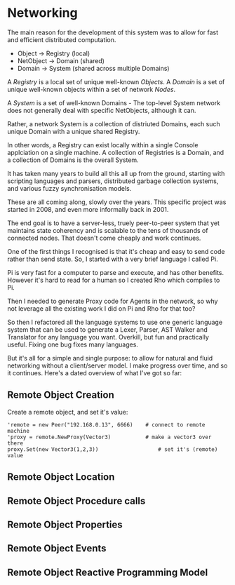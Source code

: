 # Networking

The main reason for the development of this system was to allow for fast and efficient distributed computation.

* Object -> Registry (local)
* NetObject -> Domain (shared)
* Domain -> System (shared across multiple Domains)

A *Registry* is a local set of unique well-known *Objects*. A *Domain* is a set of unique well-known objects within a set of network *Nodes*. 

A *System* is a set of well-known Domains - The top-level System network does not generally deal with specific NetObjects, although it can.

Rather, a network System is a collection of distriuted Domains, each such unique Domain with a unique shared Registry.

In other words, a Registry can exist locally within a single Console applciation on a single machine. A collection of Registries is a Domain, and a collection of Domains is the overall System.

It has taken many years to build all this all up from the ground, starting with scripting languages and parsers, distributed garbage collection systems, and various fuzzy synchronisation models.

These are all coming along, slowly over the years. This specific project was started in 2008, and even more informally back in 2001.

The end goal is to have a server-less, truely peer-to-peer system that yet maintains state coherency and is scalable to the tens of thousands of connected nodes. That doesn't come cheaply and work continues.

One of the first things I recognised is that it's cheap and easy to send code rather than send state. So, I started with a very brief language I called Pi.

Pi is very fast for a computer to parse and execute, and has other benefits. However it's hard to read for a human so I created Rho which compiles to Pi.

Then I needed to generate Proxy code for Agents in the network, so why not leverage all the existing work I did on Pi and Rho for that too?

So then I refactored all the language systems to use one generic language system that can be used to generate a Lexer, Parser, AST Walker and Translator for any language you want. Overkill, but fun and practically useful. Fixing one bug fixes many languages.

But it's all for a simple and single purpose: to allow for natural and fluid networking without a client/server model. I make progress over time, and so it continues. Here's a dated overview of what I've got so far:

## Remote Object Creation
Create a remote object, and set it's value:

```
'remote = new Peer("192.168.0.13", 6666)	# connect to remote machine
'proxy = remote.NewProxy(Vector3)			# make a vector3 over there
proxy.Set(new Vector3(1,2,3))					# set it's (remote) value
```

## Remote Object Location



## Remote Object Procedure calls

## Remote Object Properties

## Remote Object Events

## Remote Object Reactive Programming Model


